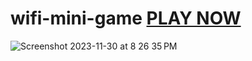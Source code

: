 # wifi-mini-game <a href="https://tcc.sudo-self.com">PLAY NOW</a>
![Screenshot 2023-11-30 at 8 26 35 PM](https://github.com/sudo-self/wifi-mini-game/assets/119916323/c8669df9-3394-4e89-b926-ac692567cc47)
